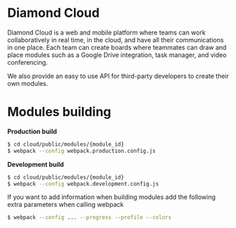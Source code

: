 # Diamond Cloud

Diamond Cloud is a web and mobile platform where teams can work collaboratively in real time, in the cloud, and have all their communications in one place. Each team can create boards where teammates can draw and place modules such as a Google Drive integration, task manager, and video conferencing.

We also provide an easy to use API for third-party developers to create their own modules.

# Modules building
**Production build**
```sh
$ cd cloud/public/modules/{module_id}
$ webpack --config webpack.production.config.js
```

**Development build**
```sh
$ cd cloud/public/modules/{module_id}
$ webpack --config webpack.development.config.js
```

If you want to add information when building modules add the following
extra parameters when calling webpack
```sh
$ webpack --config ... --progress --profile --colors
```
